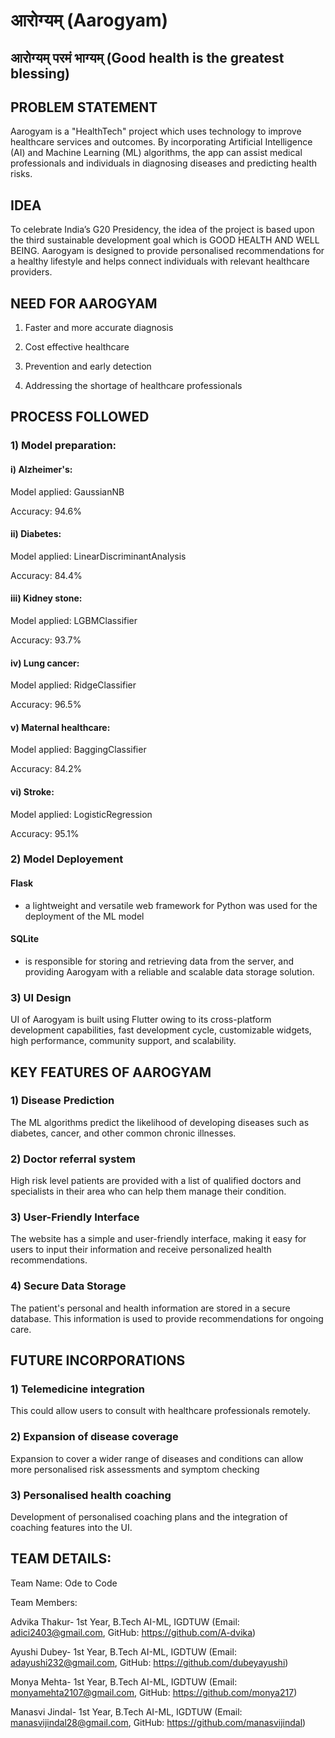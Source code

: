 # आरोग्यम् **(Aarogyam)**

## आरोग्यम् परमं भाग्यम् (Good health is the greatest blessing)


## PROBLEM STATEMENT

Aarogyam is a "HealthTech" project which uses technology to improve healthcare services and outcomes. By incorporating Artificial Intelligence (AI) and Machine Learning (ML) algorithms, the app can assist medical professionals and individuals in diagnosing diseases and predicting health risks.


## IDEA

To celebrate India’s G20 Presidency, the idea of the project is based upon the third sustainable development goal which is GOOD HEALTH AND WELL BEING.
Aarogyam is designed to provide personalised recommendations for a healthy lifestyle and helps connect individuals with relevant healthcare providers.


## NEED FOR AAROGYAM

1) Faster and more accurate diagnosis

2) Cost effective healthcare

3) Prevention and  early detection

4) Addressing the shortage of healthcare professionals


## PROCESS FOLLOWED

### 1) Model preparation:

#### i) Alzheimer's:

Model applied: GaussianNB

Accuracy: 94.6%

#### ii) Diabetes:

Model applied: LinearDiscriminantAnalysis

Accuracy: 84.4%

#### iii) Kidney stone:

Model applied: LGBMClassifier

Accuracy: 93.7%

#### iv) Lung cancer:

Model applied: RidgeClassifier

Accuracy: 96.5%

#### v) Maternal healthcare:

Model applied: BaggingClassifier

Accuracy: 84.2%

#### vi) Stroke:

Model applied: LogisticRegression

Accuracy: 95.1%


### 2) Model Deployement

#### Flask

- a lightweight and versatile web framework for Python was used for the deployment of the ML model

#### SQLite

- is responsible for storing and retrieving data from the server, and providing Aarogyam with a reliable and scalable data storage solution.


### 3) UI Design

UI of Aarogyam is built using Flutter owing to its cross-platform development capabilities, fast development cycle, customizable widgets, high performance, community support, and scalability.


## KEY FEATURES OF AAROGYAM

### 1) Disease Prediction

The ML algorithms predict the likelihood of developing diseases such as diabetes, cancer, and other common chronic illnesses.

### 2) Doctor referral system

High risk level patients are provided with a list of qualified doctors and specialists in their area who can help them manage their condition.

### 3) User-Friendly Interface

 The website has a simple and user-friendly interface, making it easy for users to input their information and receive personalized health recommendations.

### 4) Secure Data Storage

The patient's personal and health information are stored in a secure database. This information is used to provide recommendations for ongoing care.


## FUTURE INCORPORATIONS

### 1) Telemedicine integration

This could allow users to consult with healthcare professionals remotely.

### 2) Expansion of disease coverage

Expansion to cover a wider range of diseases and conditions can allow more personalised risk assessments and symptom checking

### 3) Personalised health coaching

Development of personalised coaching plans and the integration of coaching features into the UI.

## TEAM DETAILS:

Team Name: Ode to Code

Team Members:

Advika Thakur- 1st Year, B.Tech AI-ML, IGDTUW (Email: adici2403@gmail.com, GitHub: https://github.com/A-dvika)

Ayushi Dubey- 1st Year, B.Tech AI-ML, IGDTUW (Email: adayushi232@gmail.com, GitHub: https://github.com/dubeyayushi)

Monya Mehta- 1st Year, B.Tech AI-ML, IGDTUW (Email: monyamehta2107@gmail.com, GitHub: https://github.com/monya217)

Manasvi Jindal- 1st Year, B.Tech AI-ML, IGDTUW (Email: manasvijindal28@gmail.com, GitHub: https://github.com/manasvijindal)












